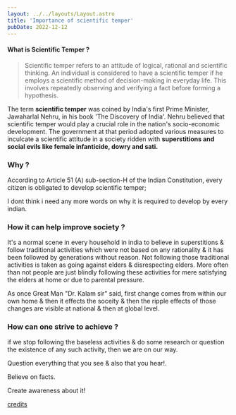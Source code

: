 ```yaml
---
layout: ../../layouts/Layout.astro
title: 'Importance of scientific temper'
pubDate: 2022-12-12
---
```


#### What is Scientific Temper ?

> Scientific temper refers to an attitude of logical, rational and scientific thinking. An individual is considered to have a scientific temper if he employs a scientific method of decision-making in everyday life. This involves repeatedly observing and verifying a fact before forming a hypothesis.

The term <strong>scientific temper</strong> was coined by India's first Prime Minister, Jawaharlal Nehru, in his book 'The Discovery of India'. Nehru believed that scientific temper would play a crucial role in the nation's socio-economic development. The government at that period adopted various measures to inculcate a scientific attitude in a society ridden with <strong> superstitions and social evils like female infanticide, dowry and sati.</strong>

### Why ?

According to Article 51 (A) sub-section-H of the Indian Constitution, every citizen is obligated to develop scientific temper;

I dont think i need any more words on why it is required to develop by every indian.

### How it can help improve society ?

It's a normal scene in every household in india to believe in superstitions & follow traditional activities which were not based on any rationality & it has been followed by generations without reason. Not following those traditional activities is taken as going against elders & disrespecting elders. More often than not people are just blindly following these activities for mere satisfying the elders at home or due to parental pressure.

As once Great Man "Dr. Kalam sir" said, first change comes from within our own home & then it effects the soceity & then the ripple effects of those changes are visible at national & then at global level.

### How can one strive to achieve ?

if we stop following the baseless activities & do some research or question the existence of any such activity, then we are on our way.

Question everything that you see & also that you hear!.

Believe on facts.

Create awareness about it!

[credits](https://www.parentcircle.com/scientific-temper-meaning-importance-of-scientific-temperament-for-children/article)